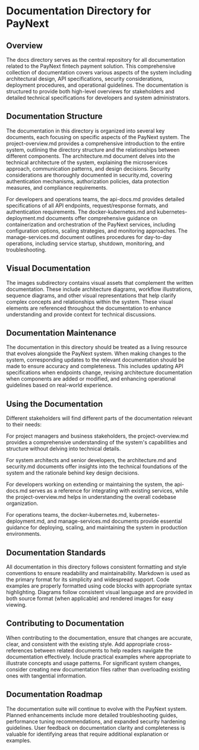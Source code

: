 # Documentation Directory for PayNext

## Overview

The docs directory serves as the central repository for all documentation related to the PayNext fintech payment solution. This comprehensive collection of documentation covers various aspects of the system including architectural design, API specifications, security considerations, deployment procedures, and operational guidelines. The documentation is structured to provide both high-level overviews for stakeholders and detailed technical specifications for developers and system administrators.

## Documentation Structure

The documentation in this directory is organized into several key documents, each focusing on specific aspects of the PayNext system. The project-overview.md provides a comprehensive introduction to the entire system, outlining the directory structure and the relationships between different components. The architecture.md document delves into the technical architecture of the system, explaining the microservices approach, communication patterns, and design decisions. Security considerations are thoroughly documented in security.md, covering authentication mechanisms, authorization policies, data protection measures, and compliance requirements.

For developers and operations teams, the api-docs.md provides detailed specifications of all API endpoints, request/response formats, and authentication requirements. The docker-kubernetes.md and kubernetes-deployment.md documents offer comprehensive guidance on containerization and orchestration of the PayNext services, including configuration options, scaling strategies, and monitoring approaches. The manage-services.md document outlines procedures for day-to-day operations, including service startup, shutdown, monitoring, and troubleshooting.

## Visual Documentation

The images subdirectory contains visual assets that complement the written documentation. These include architecture diagrams, workflow illustrations, sequence diagrams, and other visual representations that help clarify complex concepts and relationships within the system. These visual elements are referenced throughout the documentation to enhance understanding and provide context for technical discussions.

## Documentation Maintenance

The documentation in this directory should be treated as a living resource that evolves alongside the PayNext system. When making changes to the system, corresponding updates to the relevant documentation should be made to ensure accuracy and completeness. This includes updating API specifications when endpoints change, revising architecture documentation when components are added or modified, and enhancing operational guidelines based on real-world experience.

## Using the Documentation

Different stakeholders will find different parts of the documentation relevant to their needs:

For project managers and business stakeholders, the project-overview.md provides a comprehensive understanding of the system's capabilities and structure without delving into technical details.

For system architects and senior developers, the architecture.md and security.md documents offer insights into the technical foundations of the system and the rationale behind key design decisions.

For developers working on extending or maintaining the system, the api-docs.md serves as a reference for integrating with existing services, while the project-overview.md helps in understanding the overall codebase organization.

For operations teams, the docker-kubernetes.md, kubernetes-deployment.md, and manage-services.md documents provide essential guidance for deploying, scaling, and maintaining the system in production environments.

## Documentation Standards

All documentation in this directory follows consistent formatting and style conventions to ensure readability and maintainability. Markdown is used as the primary format for its simplicity and widespread support. Code examples are properly formatted using code blocks with appropriate syntax highlighting. Diagrams follow consistent visual language and are provided in both source format (when applicable) and rendered images for easy viewing.

## Contributing to Documentation

When contributing to the documentation, ensure that changes are accurate, clear, and consistent with the existing style. Add appropriate cross-references between related documents to help readers navigate the documentation effectively. Include practical examples where appropriate to illustrate concepts and usage patterns. For significant system changes, consider creating new documentation files rather than overloading existing ones with tangential information.

## Documentation Roadmap

The documentation suite will continue to evolve with the PayNext system. Planned enhancements include more detailed troubleshooting guides, performance tuning recommendations, and expanded security hardening guidelines. User feedback on documentation clarity and completeness is valuable for identifying areas that require additional explanation or examples.
